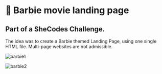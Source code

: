# 🎀 Barbie movie landing page

## Part of a SheCodes Challenge.
The idea was to create a Barbie themed Landing Page, using one single HTML file.  Multi-page websites are not admissible.


![barbie1](https://github.com/amandarondina/barbie-landing-page/assets/132560768/3e73a1a3-a2cf-48ff-83e0-d24c84b23960)

![barbie2](https://github.com/amandarondina/barbie-landing-page/assets/132560768/6c8b1588-90a8-42b4-b7bc-ad1a0a814f32)
